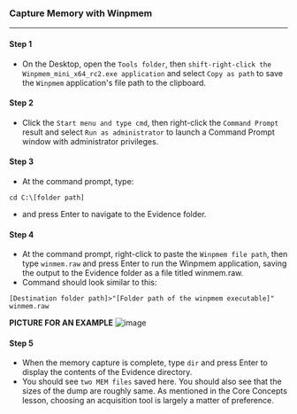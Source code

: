 ### Capture Memory with Winpmem

---

#### Step 1
  * On the Desktop, open the `Tools folder`, then `shift-right-click the Winpmem_mini_x64_rc2.exe application` and select `Copy as path` to save the `Winpmem` application's file path to the clipboard.

#### Step 2
  * Click the `Start menu and type cmd`, then right-click the `Command Prompt` result and select `Run as administrator` to launch a Command Prompt window with administrator privileges.

#### Step 3
  * At the command prompt, type:
```
cd C:\[folder path]
```

  * and press Enter to navigate to the Evidence folder.

#### Step 4
  * At the command prompt, right-click to paste the `Winpmem file path`, then type `winmem.raw` and press Enter to run the Winpmem application, saving the output to the Evidence folder as a file titled winmem.raw.
  * Command should look similar to this:

```
[Destination folder path]>"[Folder path of the winpmem executable]" winmem.raw
```

**PICTURE FOR AN EXAMPLE**
![image](https://github.com/TariqX-io/Memory.Forensics.Vol/assets/105884880/a24a9a30-a287-4178-adae-1636a21cc2c1)

#### Step 5
  * When the memory capture is complete, type `dir` and press Enter to display the contents of the Evidence directory.
  * You should see `two MEM files` saved here. You should also see that the sizes of the dump are roughly same. As mentioned in the Core Concepts lesson, choosing an acquisition tool is largely a matter of preference.
